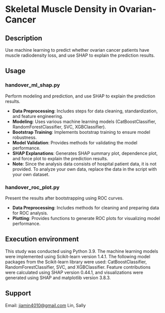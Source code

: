 # Skeletal Muscle Density in Ovarian-Cancer

## Description
Use machine learning to predict whether ovarian cancer patients have muscle radiodensity loss, and use SHAP to explain the prediction results.

## Usage
### handover_ml_shap.py
Perform modeling and prediction, and use SHAP to explain the prediction results.
- **Data Preprocessing**: Includes steps for data cleaning, standardization, and feature engineering.
- **Modeling**: Uses various machine learning models (CatBoostClassifier, RandomForestClassifier, SVC, XGBClassifier).
- **Bootstrap Training**: Implements bootstrap training to ensure model robustness.
- **Model Validation**: Provides methods for validating the model performance.
- **SHAP Explanations**: Generates SHAP summary plot, dependence plot, and force plot to explain the prediction results.
- **Note**: Since the analysis data consists of hospital patient data, it is not provided. To analyze your own data, replace the data in the script with your own dataset.

### handover_roc_plot.py
Present the results after bootstrapping using ROC curves.
- **Data Preprocessing**: Includes methods for cleaning and preparing data for ROC analysis.
- **Plotting**: Provides functions to generate ROC plots for visualizing model performance.

## Execution environment
This study was conducted using Python 3.9. The machine learning models were implemented using Scikit-learn version 1.4.1. The following model packages from the Scikit-learn library were used: CatBoostClassifier, RandomForestClassifier, SVC, and XGBClassifier. Feature contributions were calculated using SHAP version 0.44.1, and visualizations were generated using SHAP and matplotlib version 3.8.3.

## Support
Email: jiamin4010@gmail.com 
Lin, Sally
